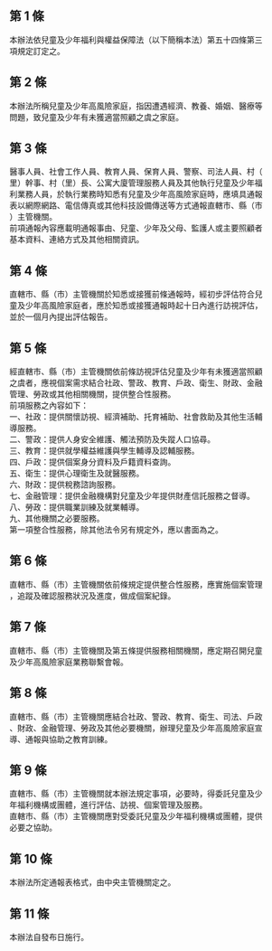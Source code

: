 第 1 條
-------
本辦法依兒童及少年福利與權益保障法（以下簡稱本法）第五十四條第三  
項規定訂定之。

第 2 條
-------
本辦法所稱兒童及少年高風險家庭，指因遭遇經濟、教養、婚姻、醫療等  
問題，致兒童及少年有未獲適當照顧之虞之家庭。

第 3 條
-------
醫事人員、社會工作人員、教育人員、保育人員、警察、司法人員、村（  
里）幹事、村（里）長、公寓大廈管理服務人員及其他執行兒童及少年福  
利業務人員，於執行業務時知悉有兒童及少年高風險家庭時，應填具通報  
表以網際網路、電信傳真或其他科技設備傳送等方式通報直轄市、縣（市  
）主管機關。  
前項通報內容應載明通報事由、兒童、少年及父母、監護人或主要照顧者  
基本資料、連絡方式及其他相關資訊。

第 4 條
-------
直轄市、縣（市）主管機關於知悉或接獲前條通報時，經初步評估符合兒  
童及少年高風險家庭者，應於知悉或接獲通報時起十日內進行訪視評估，  
並於一個月內提出評估報告。

第 5 條
-------
經直轄市、縣（市）主管機關依前條訪視評估兒童及少年有未獲適當照顧  
之虞者，應視個案需求結合社政、警政、教育、戶政、衛生、財政、金融  
管理、勞政或其他相關機關，提供整合性服務。  
前項服務之內容如下：  
一、社政：提供關懷訪視、經濟補助、托育補助、社會救助及其他生活輔  
    導服務。  
二、警政：提供人身安全維護、觸法預防及失蹤人口協尋。  
三、教育：提供就學權益維護與學生輔導及認輔服務。  
四、戶政：提供個案身分資料及戶籍資料查詢。  
五、衛生：提供心理衛生及就醫服務。  
六、財政：提供稅務諮詢服務。  
七、金融管理：提供金融機構對兒童及少年提供財產信託服務之督導。  
八、勞政：提供職業訓練及就業輔導。  
九、其他機關之必要服務。  
第一項整合性服務，除其他法令另有規定外，應以書面為之。

第 6 條
-------
直轄市、縣（市）主管機關依前條規定提供整合性服務，應實施個案管理  
，追蹤及確認服務狀況及進度，做成個案紀錄。

第 7 條
-------
直轄市、縣（市）主管機關及第五條提供服務相關機關，應定期召開兒童  
及少年高風險家庭業務聯繫會報。

第 8 條
-------
直轄市、縣（市）主管機關應結合社政、警政、教育、衛生、司法、戶政  
、財政、金融管理、勞政及其他必要機關，辦理兒童及少年高風險家庭宣  
導、通報與協助之教育訓練。

第 9 條
-------
直轄市、縣（市）主管機關就本辦法規定事項，必要時，得委託兒童及少  
年福利機構或團體，進行評估、訪視、個案管理及服務。  
直轄市、縣（市）主管機關應對受委託兒童及少年福利機構或團體，提供  
必要之協助。

第 10 條
--------
本辦法所定通報表格式，由中央主管機關定之。

第 11 條
--------
本辦法自發布日施行。

